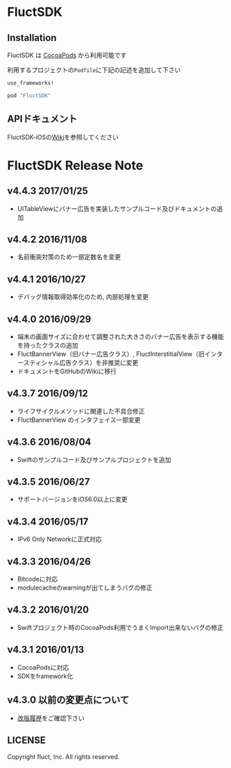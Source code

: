 # FluctSDK

## Installation

FluctSDK は [CocoaPods](http://cocoapods.org) から利用可能です

利用するプロジェクトの`Podfile`に下記の記述を追加して下さい

```ruby
use_frameworks!

pod "FluctSDK"
```

## APIドキュメント
FluctSDK-iOSの[Wiki](https://github.com/voyagegroup/FluctSDK-iOS/wiki)を参照してください

# FluctSDK Release Note

## v4.4.3 2017/01/25
* UITableViewにバナー広告を実装したサンプルコード及びドキュメントの追加

## v4.4.2 2016/11/08
* 名前衝突対策のため一部定数名を変更

## v4.4.1 2016/10/27
* デバッグ情報取得効率化のため, 内部処理を変更

## v4.4.0 2016/09/29
* 端末の画面サイズに合わせて調整された大きさのバナー広告を表示する機能を持ったクラスの追加
* FluctBannerView（旧バナー広告クラス）, FluctInterstitialView（旧インタースティシャル広告クラス）を非推奨に変更
* ドキュメントをGitHubのWikiに移行

## v4.3.7 2016/09/12
* ライフサイクルメソッドに関連した不具合修正
* FluctBannerView のインタフェイス一部変更

## v4.3.6 2016/08/04
* Swiftのサンプルコード及びサンプルプロジェクトを追加

## v4.3.5 2016/06/27
* サポートバージョンをiOS6.0以上に変更

## v4.3.4 2016/05/17
* IPv6 Only Networkに正式対応

## v4.3.3 2016/04/26
* Bitcodeに対応
* modulecacheのwarningが出てしまうバグの修正

## v4.3.2 2016/01/20
* Swiftプロジェクト時のCocoaPods利用でうまくImport出来ないバグの修正

## v4.3.1 2016/01/13
* CocoaPodsに対応
* SDKをframework化

## v4.3.0 以前の変更点について
* [改版履歴](https://github.com/voyagegroup/FluctSDK-iOS/wiki/%E6%94%B9%E7%89%88%E5%B1%A5%E6%AD%B4)をご確認下さい

## LICENSE
Copyright fluct, Inc. All rights reserved.
